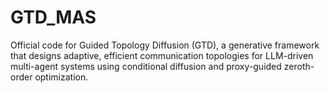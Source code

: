 # GTD_MAS
Official code for Guided Topology Diffusion (GTD), a generative framework that designs adaptive, efficient communication topologies for LLM-driven multi-agent systems using conditional diffusion and proxy-guided zeroth-order optimization.
